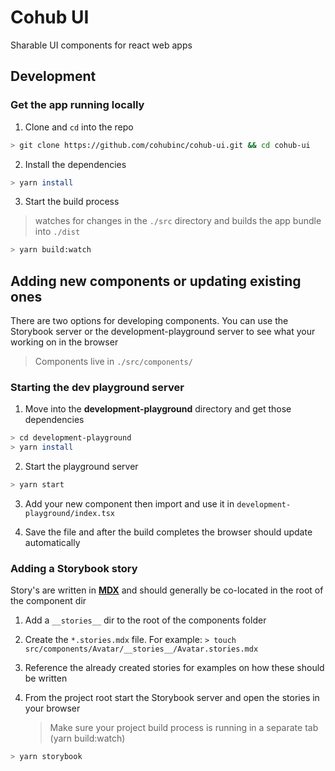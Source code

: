 # Cohub UI

Sharable UI components for react web apps

## Development

### Get the app running locally

1. Clone and `cd` into the repo

```bash
> git clone https://github.com/cohubinc/cohub-ui.git && cd cohub-ui
```

2. Install the dependencies

```bash
> yarn install
```

3. Start the build process

> watches for changes in the `./src` directory and builds the app bundle into `./dist`

```bash
> yarn build:watch
```

## Adding new components or updating existing ones

There are two options for developing components. You can use the Storybook server or the development-playground server to see what your working on in the browser

> Components live in `./src/components/`

### Starting the dev playground server

1. Move into the **development-playground** directory and get those dependencies

```bash
> cd development-playground
> yarn install
```

2. Start the playground server

```bash
> yarn start
```

3. Add your new component then import and use it in `development-playground/index.tsx`

4. Save the file and after the build completes the browser should update automatically

### Adding a Storybook story

Story's are written in [**MDX**](https://mdxjs.com/) and should generally be co-located in the root of the component dir

1. Add a `__stories__` dir to the root of the components folder

2. Create the `*.stories.mdx` file. For example: `> touch src/components/Avatar/__stories__/Avatar.stories.mdx`

3. Reference the already created stories for examples on how these should be written

4. From the project root start the Storybook server and open the stories in your browser
   > Make sure your project build process is running in a separate tab (yarn build:watch)

```bash
> yarn storybook
```
